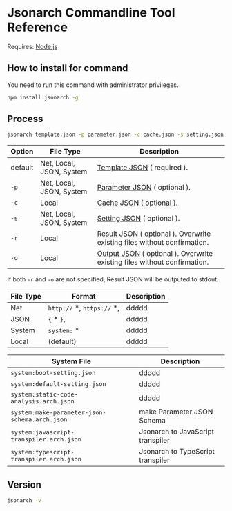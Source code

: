 # Jsonarch Commandline Tool Reference

Requires: [Node.js](https://nodejs.org/)

## How to install for command

You need to run this command with administrator privileges.

```sh
npm install jsonarch -g
```

## Process

```sh
jsonarch template.json -p parameter.json -c cache.json -s setting.json -r result.json -o output.json
```

|Option|File Type|Description|
|---|---|---|
|default|Net, Local, JSON, System|[Template JSON](./reference.md#template-json) ( required ).|
|`-p`|Net, Local, JSON, System|[Parameter JSON](./reference.md#parameter-json) ( optional ).|
|`-c`|Local|[Cache JSON](./reference.md#cache-json) ( optional ).|
|`-s`|Net, Local, JSON, System|[Setting JSON](./reference.md#setting-json) ( optional ).|
|`-r`|Local|[Result JSON](./reference.md#result-json) ( optional ). Overwrite existing files without confirmation.|
|`-o`|Local|[Output JSON](./reference.md#output-json) ( optional ). Overwrite existing files without confirmation.|

If both `-r` and `-o` are not specified, Result JSON will be outputed to stdout.

|File Type|Format|Description|
|---|---|---|
|Net|`http://` *, `https://` *,|ddddd|
|JSON|`{` * `}`,|ddddd|
|System|`system:` *|ddddd|
|Local|(default)|ddddd|

|System File|Description|
|---|---|
|`system:boot-setting.json`|ddddd|
|`system:default-setting.json`|ddddd|
|`system:static-code-analysis.arch.json`|ddddd|
|`system:make-parameter-json-schema.arch.json`|make Parameter JSON Schema|
|`system:javascript-transpiler.arch.json`|Jsonarch to JavaScript transpiler|
|`system:typescript-transpiler.arch.json`|Jsonarch to TypeScript transpiler|

## Version

```sh
jsonarch -v
```
